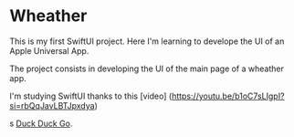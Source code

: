 # Wheather

This is my first SwiftUI project. Here I'm learning to develope the UI of an Apple Universal App.

The project consists in developing the UI of the main page of a wheather app.

I'm studying SwiftUI thanks to this [video] (https://youtu.be/b1oC7sLIgpI?si=rbQqJavLBTJpxdya)

s [Duck Duck Go](https://duckduckgo.com "The best search engine for privacy").

